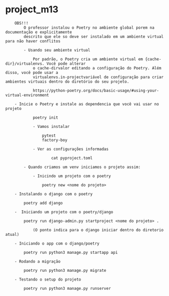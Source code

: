 # project_m13

        OBS!!!
            O professor instalou o Poetry no ambiente global porem na documentação e explicitamente 
            descrito que ele so deve ser instalado em um ambiente virtual para não haver conflitos 

            - Usando seu ambiente virtual
            
                Por padrão, o Poetry cria um ambiente virtual em {cache-dir}/virtualenvs. Você pode alterar 
                o cache-dirvalor editando a configuração do Poetry. Além disso, você pode usar a 
                virtualenvs.in-projectvariável de configuração para criar ambientes virtuais dentro do diretório do seu projeto.

                https://python-poetry.org/docs/basic-usage/#using-your-virtual-environment

        - Inicie o Poetry e instale as dependencia que você vai usar no projeto    

                poetry init 

                - Vamos instalar 

                    pytest
                    factory-boy

                - Ver as configurações informadas 

                        cat pyproject.toml

            - Quando criamos um venv iniciamos o projeto assim:

                - Inicindo um projeto com o poetry

                    poetry new <nome do projeto>                

        - Instalando o django com o poetry

            poetry add django     

        -  Iniciando um projeto com o poetry/django          

            poetry run django-admin.py startproject <nome do projeto> . 

                (O ponto indica para o django iniciar dentro do diretorio atual)

        - Iniciando o app com o django/poetry

            poetry run python3 manage.py startapp api

        - Rodando a migração    

            poetry run python3 manage.py migrate

        - Testando o setup do projeto 

            poetry run python3 manage.py runserver